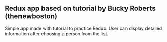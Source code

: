 ## Redux app based on tutorial by Bucky Roberts (thenewboston)

Simple app made with tutorial to practice Redux. 
User can display detailed information after choosing a person from the list.
